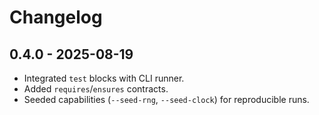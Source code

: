 # Changelog

## 0.4.0 - 2025-08-19

- Integrated `test` blocks with CLI runner.
- Added `requires`/`ensures` contracts.
- Seeded capabilities (`--seed-rng`, `--seed-clock`) for reproducible runs.
